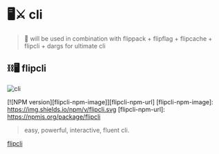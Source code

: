 # 🖥⚔️ cli

> 📆 will be used in combination with flippack + flipflag + flipcache + flipcli + dargs for ultimate cli


## ⛓🖥 flipcli

![cli](https://cloud.githubusercontent.com/assets/4022631/24635848/06c91a0c-188b-11e7-9d7b-9c6f1c433d46.gif)

[![NPM version][flipcli-npm-image]][flipcli-npm-url]
[flipcli-npm-image]: https://img.shields.io/npm/v/flipcli.svg
[flipcli-npm-url]: https://npmjs.org/package/flipcli

> easy, powerful, interactive, fluent cli.

[flipcli][flipcli]

[flipcli]: https://www.npmjs.com/package/flipcli
